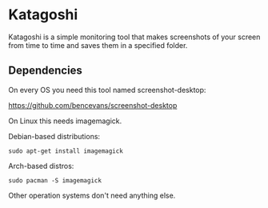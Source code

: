 # Katagoshi
Katagoshi is a simple monitoring tool that makes screenshots of your screen from time to time and saves them in a specified folder.

## Dependencies
On every OS you need this tool named screenshot-desktop:

https://github.com/bencevans/screenshot-desktop

On Linux this needs imagemagick.

Debian-based distributions:

	sudo apt-get install imagemagick

Arch-based distros:

	sudo pacman -S imagemagick

Other operation systems don't need anything else.
